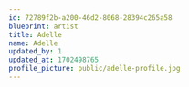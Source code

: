 ```yaml
---
id: 72789f2b-a200-46d2-8068-28394c265a58
blueprint: artist
title: Adelle
name: Adelle
updated_by: 1
updated_at: 1702498765
profile_picture: public/adelle-profile.jpg
---
```

